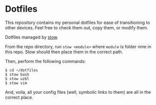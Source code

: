 # Dotfiles

This repository contains my personal dotfiles for ease of transitioning to
other devices. Feel free to check them out, copy them, or modify them.

Dotfiles managed by [stow](https://www.gnu.org/software/stow).

From the repo directory, run `stow <module>` where `module` is folder nme in this repo. Stow should then place them in the correct path.

Then, perform the following commands:
```
$ cd ~/dotfiles
$ stow bash
$ stow uzbl
$ stow vim
```
And, voila, all your config files (well, symbolic links to them) are all in the correct place.
